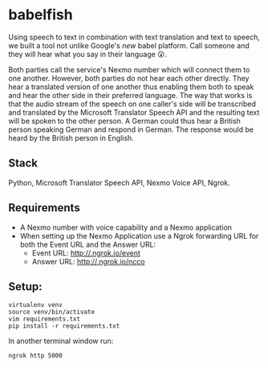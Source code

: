 # babelfish

Using speech to text in combination with text translation and text to speech, we built a tool not unlike Google's _new_ babel platform. Call someone and they will hear what you say in their language 😮.

Both parties call the service's Nexmo number which will connect them to one another. However, both parties do not hear each other directly. They hear a translated version of one another thus enabling them both to speak and hear the other side in their preferred language. The way that works is that the audio stream of the speech on one caller's side will be transcribed and translated by the Microsoft Translator Speech API and the resulting text will be spoken to the other person. A German could thus hear a British person speaking German and respond in German. The response would be heard by the British person in English.

## Stack

Python, Microsoft Translator Speech API, Nexmo Voice API, Ngrok.

## Requirements

- A Nexmo number with voice capability and a Nexmo application
- When setting up the Nexmo Application use a Ngrok forwarding URL for both the Event URL and the Answer URL:
    - Event URL: [http://<abc123>.ngrok.io/event](http://<abc123>.ngrok.io/event)
    - Answer URL: [http://<abc123>.ngrok.io/ncco](http://<abc123>.ngrok.io/ncco)

## Setup:

```
virtualenv venv
source venv/bin/activate
vim requirements.txt
pip install -r requirements.txt
```

In another terminal window run:
```
ngrok http 5000
```

